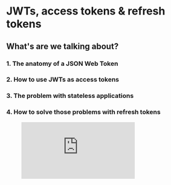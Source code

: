 # JWTs, access tokens & refresh tokens

## What's are we talking about?

### 1. The anatomy of a JSON Web Token

### 2. How to use JWTs as access tokens

### 3. The problem with stateless applications

### 4. How to solve those problems with refresh tokens

<figure class="video_container">
  <iframe src="https://www.youtube.com/watch?v=XYjOteYbCMo" frameborder="0" allowfullscreen="true"> </iframe>
</figure>
